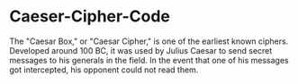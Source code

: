 # Caeser-Cipher-Code
The "Caesar Box," or "Caesar Cipher," is one of the earliest known ciphers. Developed around 100 BC, it was used by Julius Caesar to send secret messages to his generals in the field. In the event that one of his messages got intercepted, his opponent could not read them.
